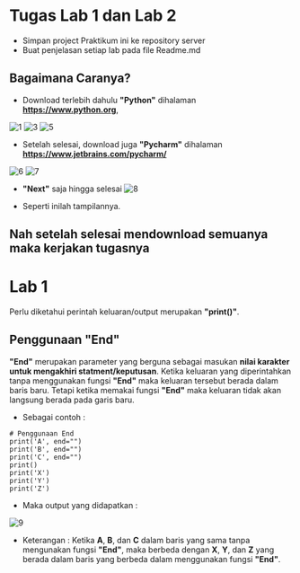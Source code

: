 # Tugas Lab 1 dan Lab 2

* Simpan project Praktikum ini ke repository server
* Buat penjelasan setiap lab pada file Readme.md


## Bagaimana Caranya?
* Download terlebih dahulu **"Python"** dihalaman **https://www.python.org**,

![1](https://user-images.githubusercontent.com/56512562/72215169-213d4a80-3542-11ea-83d0-430f3609808a.png)
![3](https://user-images.githubusercontent.com/56512562/72215170-28645880-3542-11ea-8545-754cb643fa3c.png)
![5](https://user-images.githubusercontent.com/56512562/72215195-927cfd80-3542-11ea-9b51-80f05c2bd6ab.png)

* Setelah selesai, download juga **"Pycharm"** dihalaman **https://www.jetbrains.com/pycharm/**

![6](https://user-images.githubusercontent.com/56512562/72215388-2223ab80-3545-11ea-935a-48afe72ca608.png)
![7](https://user-images.githubusercontent.com/56512562/72215506-e50be900-3545-11ea-9a86-a8461eddb553.png)
  
  * **"Next"** saja hingga selesai
 ![8](https://user-images.githubusercontent.com/56512562/72215743-b3951c80-3549-11ea-9126-fb7d77017672.png)

  * Seperti inilah tampilannya.


## Nah setelah selesai mendownload semuanya maka kerjakan tugasnya

# Lab 1
Perlu diketahui perintah keluaran/output merupakan **"print()"**.

## Penggunaan "End"
**"End"** merupakan parameter yang berguna sebagai masukan **nilai karakter untuk mengakhiri statment/keputusan**. Ketika keluaran yang diperintahkan tanpa menggunakan fungsi **"End"** maka keluaran tersebut berada dalam baris baru. Tetapi ketika memakai fungsi **"End"** maka keluaran tidak akan langsung berada pada garis baru.
* Sebagai contoh :
```
# Penggunaan End
print('A', end="")  
print('B', end="")  
print('C', end="")  
print()  
print('X')  
print('Y')  
print('Z')
```
* Maka output yang didapatkan :

![9](https://user-images.githubusercontent.com/56512562/72215961-218f1300-354d-11ea-91b7-379ba307a1ea.png)

* Keterangan :
Ketika **A**, **B**, dan **C** dalam baris yang sama tanpa mengunakan fungsi **"End"**, maka berbeda dengan **X**, **Y**, dan **Z** yang berada dalam baris yang berbeda dalam menggunakan fungsi **"End"**.
